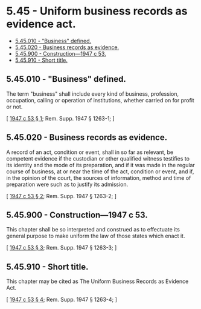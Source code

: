 # 5.45 - Uniform business records as evidence act.
* [5.45.010 - "Business" defined.](#545010---business-defined)
* [5.45.020 - Business records as evidence.](#545020---business-records-as-evidence)
* [5.45.900 - Construction—1947 c 53.](#545900---construction1947-c-53)
* [5.45.910 - Short title.](#545910---short-title)
## 5.45.010 - "Business" defined.
The term "business" shall include every kind of business, profession, occupation, calling or operation of institutions, whether carried on for profit or not.

\[ [1947 c 53 § 1](http://leg.wa.gov/CodeReviser/documents/sessionlaw/1947c53.pdf?cite=1947%20c%2053%20§%201); Rem. Supp. 1947 § 1263-1; \]

## 5.45.020 - Business records as evidence.
A record of an act, condition or event, shall in so far as relevant, be competent evidence if the custodian or other qualified witness testifies to its identity and the mode of its preparation, and if it was made in the regular course of business, at or near the time of the act, condition or event, and if, in the opinion of the court, the sources of information, method and time of preparation were such as to justify its admission.

\[ [1947 c 53 § 2](http://leg.wa.gov/CodeReviser/documents/sessionlaw/1947c53.pdf?cite=1947%20c%2053%20§%202); Rem. Supp. 1947 § 1263-2; \]

## 5.45.900 - Construction—1947 c 53.
This chapter shall be so interpreted and construed as to effectuate its general purpose to make uniform the law of those states which enact it.

\[ [1947 c 53 § 3](http://leg.wa.gov/CodeReviser/documents/sessionlaw/1947c53.pdf?cite=1947%20c%2053%20§%203); Rem. Supp. 1947 § 1263-3; \]

## 5.45.910 - Short title.
This chapter may be cited as The Uniform Business Records as Evidence Act.

\[ [1947 c 53 § 4](http://leg.wa.gov/CodeReviser/documents/sessionlaw/1947c53.pdf?cite=1947%20c%2053%20§%204); Rem. Supp. 1947 § 1263-4; \]

